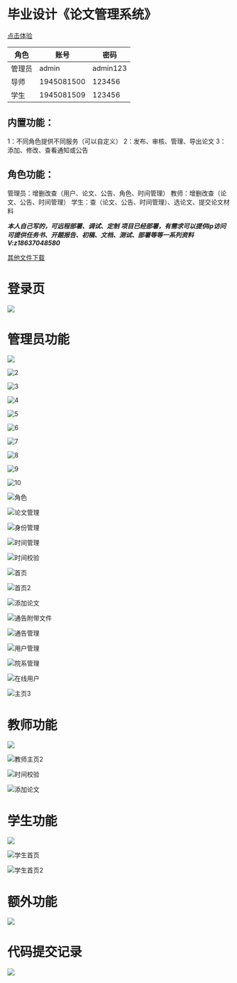 # 毕业设计《论文管理系统》



[点击体验](http://8.136.100.209/)

| 角色   | 账号         | 密码     |
| ------ | ------------ | -------- |
| 管理员 | admin        | admin123 |
| 导师   | 1945081500   | 123456   |
| 学生   | 1945081509 | 123456   |



## 内置功能：

1：不同角色提供不同服务（可以自定义）
2：发布、审核、管理、导出论文
3：添加、修改、查看通知或公告



## 角色功能：

管理员：增删改查（用户、论文、公告、角色、时间管理）
教师：增删改查（论文、公告、时间管理）
学生：查（论文、公告、时间管理）、选论文、提交论文材料



***本人自己写的，可远程部署、调试、定制***
***项目已经部署，有需求可以提供ip访问***
***可提供任务书、开题报告、初稿、文档、测试、部署等等一系列资料***
***V:z18637048580***



[其他文件下载](https://begin-task.oss-cn-shanghai.aliyuncs.com/data/field/%E8%AE%BA%E6%96%87%E4%BB%8B%E7%BB%8D.zip)



# 登录页

![](./登陆页/登录.jpg)



# 管理员功能

![](./论文介绍/管理员相关/1.jpg)

![2](./论文介绍/管理员相关/2.jpg)

![3](./论文介绍/管理员相关/3.jpg)

![4](./论文介绍/管理员相关/4.jpg)

![5](./论文介绍/管理员相关/5.jpg)

![6](./论文介绍/管理员相关/6.jpg)

![7](./论文介绍/管理员相关/7.jpg)

![8](./论文介绍/管理员相关/8.jpg)

![9](./论文介绍/管理员相关/9.jpg)

![10](./论文介绍/管理员相关/10.jpg)

![角色](./论文介绍/管理员相关/角色.jpg)

![论文管理](./论文介绍/管理员相关/论文管理.jpg)

![身份管理](./论文介绍/管理员相关/身份管理.jpg)

![时间管理](./论文介绍/管理员相关/时间管理.jpg)

![时间校验](./论文介绍/管理员相关/时间校验.jpg)

![首页](./论文介绍/管理员相关/首页.jpg)

![首页2](./论文介绍/管理员相关/首页2.jpg)

![添加论文](./论文介绍/管理员相关/添加论文.jpg)

![通告附带文件](./论文介绍/管理员相关/通告附带文件.jpg)

![通告管理](./论文介绍/管理员相关/通告管理.jpg)

![用户管理](./论文介绍/管理员相关/用户管理.jpg)

![院系管理](./论文介绍/管理员相关/院系管理.jpg)

![在线用户](./论文介绍/管理员相关/在线用户.jpg)

![主页3](./论文介绍/管理员相关/主页3.jpg)



# 教师功能

![](./论文介绍/教师相关/教师主页.jpg)

![教师主页2](./论文介绍/教师相关/教师主页2.jpg)

![时间校验](./论文介绍/教师相关/时间校验.jpg)

![添加论文](./论文介绍/教师相关/添加论文.jpg)

# 学生功能

![](./论文介绍/学生相关/论文选择.jpg)

![学生首页](./论文介绍/学生相关/学生首页.jpg)

![学生首页2](./论文介绍/学生相关/学生首页2.jpg)

# 额外功能

![](./论文介绍/额外功能/短信发送任务.jpg)





# 代码提交记录

![](./1.jpg)
